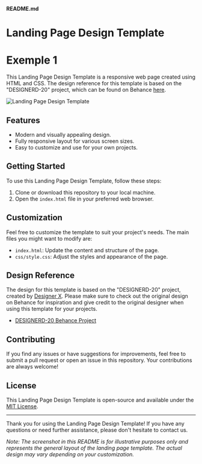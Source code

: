 **README.md**

# Landing Page Design Template

# Exemple 1

This Landing Page Design Template is a responsive web page created using HTML and CSS. The design reference for this template is based on the "DESIGNERD-20" project, which can be found on Behance [here](https://www.behance.net/gallery/64208001/DESIGNERD-20).

![Landing Page Design Template](https://www.behance.net/gallery/64208001/DESIGNERD-20)

## Features

- Modern and visually appealing design.
- Fully responsive layout for various screen sizes.
- Easy to customize and use for your own projects.

## Getting Started

To use this Landing Page Design Template, follow these steps:

1. Clone or download this repository to your local machine.
2. Open the `index.html` file in your preferred web browser.

## Customization

Feel free to customize the template to suit your project's needs. The main files you might want to modify are:

- `index.html`: Update the content and structure of the page.
- `css/style.css`: Adjust the styles and appearance of the page.

## Design Reference

The design for this template is based on the "DESIGNERD-20" project, created by [Designer X](https://www.behance.net/designerx). Please make sure to check out the original design on Behance for inspiration and give credit to the original designer when using this template for your projects.

- [DESIGNERD-20 Behance Project](https://www.behance.net/gallery/64208001/DESIGNERD-20)

## Contributing

If you find any issues or have suggestions for improvements, feel free to submit a pull request or open an issue in this repository. Your contributions are always welcome!

## License

This Landing Page Design Template is open-source and available under the [MIT License](LICENSE).

---

Thank you for using the Landing Page Design Template! If you have any questions or need further assistance, please don't hesitate to contact us.

*Note: The screenshot in this README is for illustrative purposes only and represents the general layout of the landing page template. The actual design may vary depending on your customization.*